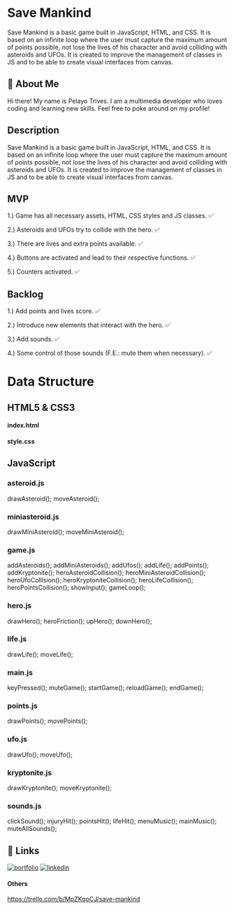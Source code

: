 # Save Mankind

Save Mankind is a basic game built in JavaScript, HTML, and CSS. It is based on an infinite loop where the user must capture the maximum amount of points possible, not lose the lives of his character and avoid colliding with asteroids and UFOs. It is created to improve the management of classes in JS and to be able to create visual interfaces from canvas.


## 🚀 About Me
Hi there! My name is Pelayo Trives. I am a multimedia developer who loves coding and learning new skills. Feel free to poke around on my profile!


## Description

Save Mankind is a basic game built in JavaScript, HTML, and CSS. It is based on an infinite loop where the user must capture the maximum amount of points possible, not lose the lives of his character and avoid colliding with asteroids and UFOs. It is created to improve the management of classes in JS and to be able to create visual interfaces from canvas.


## MVP

1.) Game has all necessary assets, HTML, CSS styles and JS classes. ✅

2.) Asteroids and UFOs try to collide with the hero. ✅

3.) There are lives and extra points available. ✅

4.) Buttons are activated and lead to their respective functions. ✅

5.) Counters activated. ✅


## Backlog

1.) Add points and lives score. ✅

2.) Introduce new elements that interact with the hero. ✅

3.) Add sounds. ✅

4.) Some control of those sounds (F.E.: mute them when necessary). ✅


# Data Structure

## HTML5 & CSS3

#### index.html
#### style.css


## JavaScript

### asteroid.js
drawAsteroid();
moveAsteroid();

### miniasteroid.js
drawMiniAsteroid();
moveMiniAsteroid();

### game.js
addAsteroids();
addMiniAsteroids();
addUfos();
addLife();
addPoints();
addKryptonite();
heroAsteroidCollision();
heroMiniAsteroidCollision();
heroUfoCollision();
heroKryptoniteCollision();
heroLifeCollision();
heroPointsCollision();
showInput();
gameLoop();

### hero.js
drawHero();
heroFriction();
upHero();
downHero();

### life.js
drawLife();
moveLife();

### main.js
keyPressed();
muteGame();
startGame();
reloadGame();
endGame();

### points.js
drawPoints();
movePoints();

### ufo.js
drawUfo();
moveUfo();

### kryptonite.js
drawKryptonite();
moveKryptonite();

### sounds.js
clickSound();
injuryHit();
pointsHit();
lifeHit();
menuMusic();
mainMusic();
muteAllSounds();


## 🔗 Links
[![portfolio](https://img.shields.io/badge/my_portfolio-000?style=for-the-badge&logo=ko-fi&logoColor=white)](https://github.com/pelayotrives)
[![linkedin](https://img.shields.io/badge/linkedin-0A66C2?style=for-the-badge&logo=linkedin&logoColor=white)](https://www.linkedin.com/in/pelayo-trives-pozuelo/)



#### Others
https://trello.com/b/MpZKqoCJ/save-mankind


